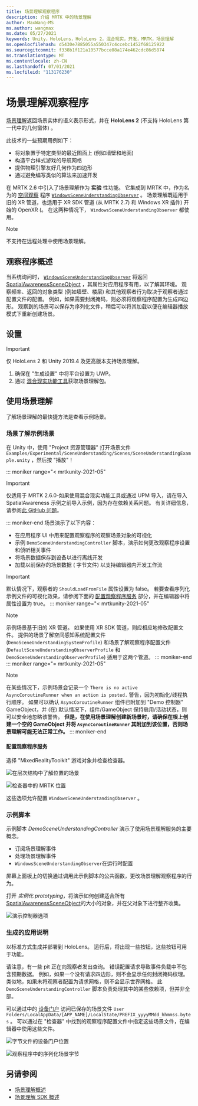 ```yaml
---
title: 场景理解观察程序
description: 介绍 MRTK 中的场景理解
author: MaxWang-MS
ms.author: wangmax
ms.date: 05/27/2021
keywords: Unity，HoloLens，HoloLens 2，混合现实，开发，MRTK，场景理解
ms.openlocfilehash: d5430e7885055a550347c4ccebc1452f68125922
ms.sourcegitcommit: f338b1f121a10577bcce08a174e462cdc86d5874
ms.translationtype: MT
ms.contentlocale: zh-CN
ms.lasthandoff: 07/01/2021
ms.locfileid: "113176230"
---
```

# <a name="scene-understanding-observer"></a>场景理解观察程序

[场景理解](/windows/mixed-reality/scene-understanding)返回场景实体的语义表示形式，并在 __HoloLens 2__ (不支持 HoloLens 第一代中的几何窗体) 。

此技术的一些预期用例如下：
* 将对象置于特定类型的最近图面上 (例如墙壁和地面) 
* 构造平台样式游戏的导航网格
* 提供物理引擎友好几何作为四边形
* 通过避免编写类似的算法来加速开发

在 MRTK 2.6 中引入了场景理解作为 __实验__ 性功能。 它集成到 MRTK 中，作为名为的 [空间观察](spatial-awareness-getting-started.md#register-observers) 程序 [`WindowsSceneUnderstandingObserver`](xref:Microsoft.MixedReality.Toolkit.WindowsSceneUnderstanding.Experimental.WindowsSceneUnderstandingObserver) 。 场景理解既适用于旧的 XR 管道，也适用于 XR SDK 管道 (从 MRTK 2.7) 和 Windows XR 插件) 开始的 OpenXR (。 在这两种情况下， `WindowsSceneUnderstandingObserver` 都使用。

> [!NOTE] 
> 不支持在远程处理中使用场景理解。

## <a name="observer-overview"></a>观察程序概述

当系统询问时， [`WindowsSceneUnderstandingObserver`](xref:Microsoft.MixedReality.Toolkit.WindowsSceneUnderstanding.Experimental.WindowsSceneUnderstandingObserver) 将返回 [SpatialAwarenessSceneObject](xref:Microsoft.MixedReality.Toolkit.Experimental.SpatialAwareness.SpatialAwarenessSceneObject) ，其属性对应用程序有用，以了解其环境。 观察频率、返回的对象类型 (例如墙壁、楼层) 和其他观察者行为取决于观察者通过配置文件的配置。 例如，如果需要封闭掩码，则必须将观察程序配置为生成四边形。 观察到的场景可以保存为序列化文件，稍后可以将其加载以便在编辑器播放模式下重新创建场景。

## <a name="setup"></a>设置

> [!IMPORTANT]
> 仅 HoloLens 2 和 Unity 2019.4 及更高版本支持场景理解。

1. 确保在 "生成设置" 中将平台设置为 UWP。
1. 通过 [混合现实功能工具](https://aka.ms/MRFeatureTool)获取场景理解包。

## <a name="using-scene-understanding"></a>使用场景理解

了解场景理解的最快捷方法是查看示例场景。

### <a name="scene-understanding-sample-scene"></a>场景了解示例场景

在 Unity 中，使用 "Project 资源管理器" 打开场景文件 `Examples/Experimental/SceneUnderstanding/Scenes/SceneUnderstandingExample.unity` ，然后按 "播放"！

::: moniker range="< mrtkunity-2021-05"
> [!IMPORTANT]
> 仅适用于 MRTK 2.6.0-如果使用混合现实功能工具或通过 UPM 导入，请在导入 SpatialAwareness 示例之前导入示例，因为存在依赖关系问题。 有关详细信息，请参阅[此 GitHub 问题](https://github.com/microsoft/MixedRealityToolkit-Unity/issues/9431)。

::: moniker-end
场景演示了以下内容：

* 在应用程序 UI 中用来配置观察程序的观察场景对象的可视化
* 示例 `DemoSceneUnderstandingController` 脚本，演示如何更改观察程序设置和侦听相关事件
* 将场景数据保存到设备以进行离线开发
* 加载以前保存的场景数据 ( 字节文件) 以支持编辑器内开发工作流

> [!IMPORTANT]
> 默认情况下，观察者的 `ShouldLoadFromFile` 属性设置为 false。 若要查看序列化示例文件的可视化效果，请参阅下面的 [配置观察程序服务](#configuring-the-observer-service) 部分，并在编辑器中将属性设置为 true。
::: moniker range="< mrtkunity-2021-05"

> [!NOTE] 
> 示例场景基于旧的 XR 管道。 如果使用 XR SDK 管道，则应相应地修改配置文件。 提供的场景了解空间感知系统配置文件 (`DemoSceneUnderstandingSystemProfile`) 和场景了解观察程序配置文件 (`DefaultSceneUnderstandingObserverProfile` 和 `DemoSceneUnderstandingObserverProfile`) 适用于这两个管道。
::: moniker-end
::: moniker range="= mrtkunity-2021-05"

> [!NOTE] 
> 在某些情况下，示例场景会记录一个 `There is no active AsyncCoroutineRunner when an action is posted.` 警告，因为初始化/线程执行顺序。 如果可以确认 `AsyncCoroutineRunner` 组件已附加到 "Demo 控制器" GameObject，并 (在) 默认情况下，组件/GameObject 保持启用/活动状态，则可以安全地忽略该警告。 **但是，在使用场景理解创建新场景时，请确保在根上创建一个空的 GameObject 并将 `AsyncCoroutineRunner` 其附加到该位置，否则场景理解可能无法正常工作。**
::: moniker-end

#### <a name="configuring-the-observer-service"></a>配置观察程序服务

选择 "MixedRealityToolkit" 游戏对象并检查检查器。

![在层次结构中了解位置的场景](../images/spatial-awareness/MRTKHierarchy.png)

![检查器中的 MRTK 位置](../images/spatial-awareness/MRTKLocation.png)

这些选项允许配置 `WindowsSceneUnderstandingObserver` 。

### <a name="example-script"></a>示例脚本

示例脚本 _DemoSceneUnderstandingController_ 演示了使用场景理解服务的主要概念。

* 订阅场景理解事件
* 处理场景理解事件
* `WindowsSceneUnderstandingObserver`在运行时配置

屏幕上面板上的切换通过调用此示例脚本的公共函数，更改场景理解观察程序的行为。

打开 *实例化 prototyping*，将演示如何创建适合所有 [SpatialAwarenessSceneObject](xref:Microsoft.MixedReality.Toolkit.Experimental.SpatialAwareness.SpatialAwarenessSceneObject)的大小的对象，并在父对象下进行整齐收集。

![演示控制器选项](../images/spatial-awareness/Controller.png)

### <a name="built-app-notes"></a>生成的应用说明

以标准方式生成并部署到 HoloLens。 运行后，将出现一些按钮，这些按钮可用于功能。

请注意，有一些 pit 正在向观察者发出查询。 错误配置请求导致事件负载中不包含预期数据。 例如，如果一个没有请求四边形，则不会显示任何封闭掩码纹理。 类似地，如果未将观察者配置为请求网格，则不会显示世界网格。 此 `DemoSceneUnderstandingController` 脚本负责处理其中的某些依赖项，但并非全部。

可以通过中的 [设备门户](/windows/mixed-reality/using-the-windows-device-portal) 访问已保存的场景文件 `User Folders/LocalAppData/[APP_NAME]/LocalState/PREFIX_yyyyMMdd_hhmmss.bytes` 。 可以通过在 "检查器" 中找到的观察程序配置文件中指定这些场景文件，在编辑器中使用这些文件。

![字节文件的设备门户位置](../images/spatial-awareness/BytesInDevicePortal.png)

![观察程序中的序列化场景字节](../images/spatial-awareness/BytesLocationInObserver.png)

## <a name="see-also"></a>另请参阅

* [场景理解概述](/windows/mixed-reality/scene-understanding)
* [场景理解 SDK 概述](/windows/mixed-reality/scene-understanding-sdk)
